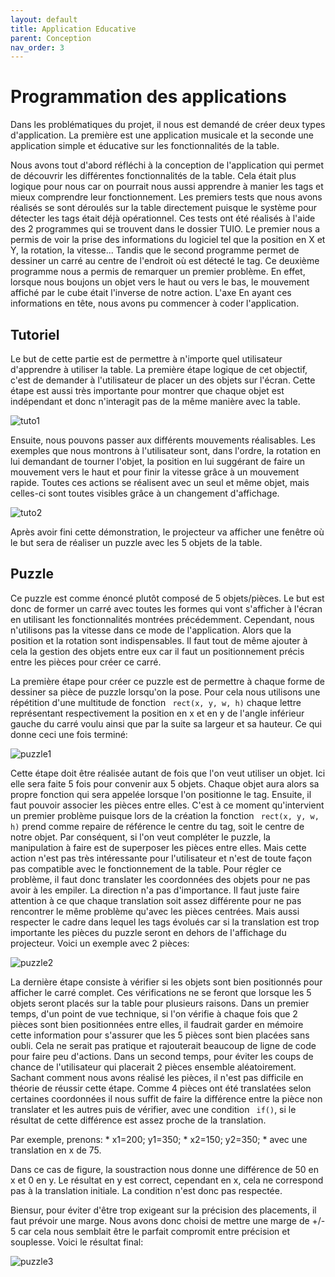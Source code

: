 ```yaml
---
layout: default
title: Application Educative
parent: Conception
nav_order: 3
---
```


# Programmation des applications

 Dans les problématiques du projet, il nous est demandé de créer deux types d'application. La première est une application musicale et la seconde une application simple et éducative sur les fonctionnalités de la table.

Nous avons tout d'abord réfléchi à la conception de l'application qui permet de découvrir les différentes fonctionnalités de la table. Cela était plus logique pour nous car on pourrait nous aussi apprendre à manier les tags et mieux comprendre leur fonctionnement. Les premiers tests que nous avons réalisés se sont déroulés sur la table directement puisque le système pour détecter les tags était déjà opérationnel. Ces tests ont été réalisés à l'aide des 2 programmes qui se trouvent dans le dossier TUIO. Le premier nous a permis de voir la prise des informations du logiciel tel que la position en X et Y, la rotation, la vitesse... Tandis que le second programme permet de dessiner un carré au centre de l'endroit où est détecté le tag. Ce deuxième programme nous a permis de remarquer un premier problème. En effet, lorsque nous boujons un objet vers le haut ou vers le bas, le mouvement affiché par le cube était l'inverse de notre action. L'axe En ayant ces informations en tête, nous avons pu commencer à coder l'application. 

## Tutoriel

Le but de cette partie est de permettre à n'importe quel utilisateur d'apprendre à utiliser la table. La première étape logique de cet objectif, c'est de demander à l'utilisateur de placer un des objets sur l'écran. Cette étape est aussi très importante pour montrer que chaque objet est indépendant et donc n'interagit pas de la même manière avec la table.

![tuto1](images/tutuo1.gif)

Ensuite, nous pouvons passer aux différents mouvements réalisables. Les exemples que nous montrons à l'utilisateur sont, dans l'ordre, la rotation en lui demandant de tourner l'objet, la position en lui suggérant de faire un mouvement vers le haut et pour finir la vitesse grâce à un mouvement rapide.
Toutes ces actions se réalisent avec un seul et même objet, mais celles-ci sont toutes visibles grâce à un changement d'affichage.

![tuto2](images/tuto2.gif)      

Après avoir fini cette démonstration, le projecteur va afficher une fenêtre où le but sera de réaliser un puzzle avec les 5 objets de la table.

## Puzzle

Ce puzzle est comme énoncé plutôt composé de 5 objets/pièces. Le but est donc de former un carré avec toutes les formes qui vont s'afficher à l'écran en utilisant les fonctionnalités montrées précédemment. Cependant, nous n'utilisons pas la vitesse dans ce mode de l'application. Alors que la position et la rotation sont indispensables. Il faut tout de même ajouter à cela la gestion des objets entre eux car il faut un positionnement précis entre les pièces pour créer ce carré.

La première étape pour créer ce puzzle est de permettre à chaque forme de dessiner sa pièce de puzzle lorsqu'on la pose. Pour cela nous utilisons une répétition d'une multitude de fonction ` rect(x, y, w, h)` chaque lettre représentant respectivement la position en x et en y de l'angle inférieur gauche du carré voulu ainsi que par la suite sa largeur et sa hauteur. 
Ce qui donne ceci une fois terminé:

![puzzle1](images/puzzle1.png)


Cette étape doit être réalisée autant de fois que l'on veut utiliser un objet. Ici elle sera faite 5 fois pour convenir aux 5 objets. Chaque objet aura alors sa propre fonction qui sera appelée lorsque l'on positionne le tag. Ensuite, il faut pouvoir associer les pièces entre elles. C'est à ce moment qu'intervient un premier problème puisque lors de la création la fonction ` rect(x, y, w, h)`
prend comme repaire de référence le centre du tag, soit le centre de notre objet. Par conséquent, si l'on veut compléter le puzzle, la manipulation à faire est de superposer les pièces entre elles. Mais cette action n'est pas très intéressante pour l'utilisateur et n'est de toute façon pas compatible avec le fonctionnement de la table. Pour régler ce problème, il faut donc translater les coordonnées des objets pour ne pas avoir à les empiler. La direction n'a pas d'importance. Il faut juste faire attention à ce que chaque translation soit assez différente pour ne pas rencontrer le même problème qu'avec les pièces centrées. Mais aussi respecter le cadre dans lequel les tags évolués car si la translation est trop importante les pièces du puzzle seront en dehors de l'affichage du projecteur.
Voici un exemple avec 2 pièces:

![puzzle2](images/puzzle2.png)

La dernière étape consiste à vérifier si les objets sont bien positionnés pour afficher le carré complet. Ces vérifications ne se feront que lorsque les 5 objets seront placés sur la table pour plusieurs raisons. Dans un premier temps, d'un point de vue technique, si l'on vérifie à chaque fois que 2 pièces sont bien positionnées entre elles, il faudrait garder en mémoire cette information pour s'assurer que les 5 pièces sont bien placées sans oubli. Cela ne serait pas pratique et rajouterait beaucoup de ligne de code pour faire peu d'actions. Dans un second temps, pour éviter les coups de chance de l'utilisateur qui placerait 2 pièces ensemble aléatoirement. Sachant comment nous avons réalisé les pièces, il n'est pas difficile en théorie de réussir cette étape. Comme 4 pièces ont été translatées selon certaines coordonnées il nous suffit de faire la différence entre la pièce non translater et les autres puis de vérifier, avec une condition ` if()`, si le résultat de cette différence est assez proche de la translation.

Par exemple, prenons:
    * x1=200; y1=350;
    * x2=150; y2=350;
    * avec une translation en x de 75.

Dans ce cas de figure, la soustraction nous donne une différence de 50 en x et 0 en y. Le résultat en y est correct, cependant en x, cela ne correspond pas à la translation initiale. La condition n'est donc pas respectée. 

Biensur, pour éviter d'être trop exigeant sur la précision des placements, il faut prévoir une marge. Nous avons donc choisi de mettre une marge de +/- 5 car cela nous semblait être le parfait compromit entre précision et souplesse.
Voici le résultat final:

![puzzle3](images/puzzle3.png)